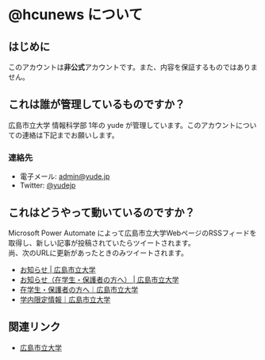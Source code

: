 # @hcunews について

## はじめに
このアカウントは**非公式**アカウントです。また、内容を保証するものではありません。

## これは誰が管理しているものですか？
広島市立大学 情報科学部 1年の yude が管理しています。このアカウントについての連絡は下記までお願いします。
### 連絡先
* 電子メール: [admin@yude.jp](mailto:admin@yude.jp)
* Twitter: [@yudejp](https://twitter.com/yudejp)

## これはどうやって動いているのですか？
Microsoft Power Automate によって広島市立大学WebページのRSSフィードを取得し、新しい記事が投稿されていたらツイートされます。  
尚、次のURLに更新があったときのみツイートされます。

* [お知らせ | 広島市立大学](https://www.hiroshima-cu.ac.jp/news/)
* [お知らせ（在学生・保護者の方へ） | 広島市立大学](https://www.hiroshima-cu.ac.jp/news_student/)
* [在学生・保護者の方へ｜広島市立大学](https://www.hiroshima-cu.ac.jp/student/)
* [学内限定情報｜広島市立大学](https://www.hiroshima-cu.ac.jp/private/)

## 関連リンク
* [広島市立大学](https://www.hiroshima-cu.ac.jp/)

